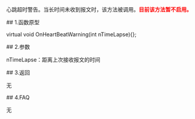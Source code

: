 <p>心跳超时警告。当长时间未收到报文时，该方法被调用。<font color="red"><b>目前该方法暂不启用。</b></font></p>
<span class="anchor" id="a7d44df2-e704-40fd-9b87-4c209d32dd6a"></span>
## 1.函数原型
<p>virtual void OnHeartBeatWarning(int nTimeLapse){};</p>
<span class="anchor" id="e2182d5e-75b8-424b-8818-9317931de52f"></span>
## 2.参数
<p>nTimeLapse：距离上次接收报文的时间</p>
<span class="anchor" id="ac6982f0-47ed-4d5a-9b24-16b43ce9f11d"></span>
## 3.返回
<p>无</p>
<span class="anchor" id="e4598f21-761e-4b51-ab33-7fdd637e194f"></span>
## 4.FAQ
<p>无</p>
